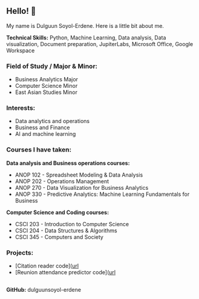
<!--
**dulguunsoyol-erdene/dulguunsoyol-erdene** is a ✨ _special_ ✨ repository because its `README.md` (this file) appears on your GitHub profile.

Here are some ideas to get you started:

- 🔭 I’m currently working on ...
- 🌱 I’m currently learning ...
- 👯 I’m looking to collaborate on ...
- 🤔 I’m looking for help with ...
- 💬 Ask me about ...
- 📫 How to reach me: ...
- 😄 Pronouns: ...
- ⚡ Fun fact: ...
-->

## Hello! 👋

My name is Dulguun Soyol-Erdene. Here is a little bit about me.

**Technical Skills:** Python, Machine Learning, Data analysis, Data visualization, Document preparation, JupiterLabs, Microsoft Office, Google Workspace

### **Field of Study / Major & Minor:**
- Business Analytics Major
- Computer Science Minor
- East Asian Studies Minor

### **Interests:**  
  - Data analytics and operations
  - Business and Finance
  - AI and machine learning

### **Courses I have taken:**  
  **Data analysis and Business operations courses:**
  - ANOP 102 - Spreadsheet Modeling & Data Analysis
  - ANOP 202 - Operations Management
  - ANOP 270 - Data Visualization for Business Analytics
  - ANOP 330 - Predictive Analytics: Machine Learning Fundamentals for Business

  **Computer Science and Coding courses:**
  - CSCI 203 - Introduction to Computer Science
  - CSCI 204 - Data Structures & Algorithms
  - CSCI 345 - Computers and Society

### **Projects:**  
  - [Citation reader code]([url](https://github.com/dulguunsoyol-erdene/PDFcitation_reader)
  - [Reunion attendance predictor code]([url](https://github.com/dulguunsoyol-erdene/ReunionPredictions_Project)

##
 
**GitHub:** dulguunsoyol-erdene

